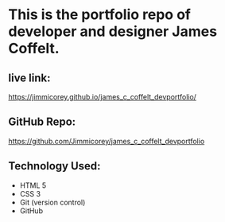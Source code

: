 # This is the portfolio repo of developer and designer James Coffelt.

## live link: 
https://jimmicorey.github.io/james_c_coffelt_devportfolio/

## GitHub Repo: 
https://github.com/Jimmicorey/james_c_coffelt_devportfolio

## Technology Used:
* HTML 5
* CSS 3
* Git (version control)
* GitHub 
